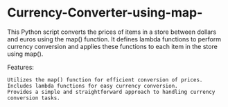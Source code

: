 # Currency-Converter-using-map-
This Python script converts the prices of items in a store between dollars and euros using the map() function. It defines lambda functions to perform currency conversion and applies these functions to each item in the store using map().

Features:

    Utilizes the map() function for efficient conversion of prices.
    Includes lambda functions for easy currency conversion.
    Provides a simple and straightforward approach to handling currency conversion tasks.
